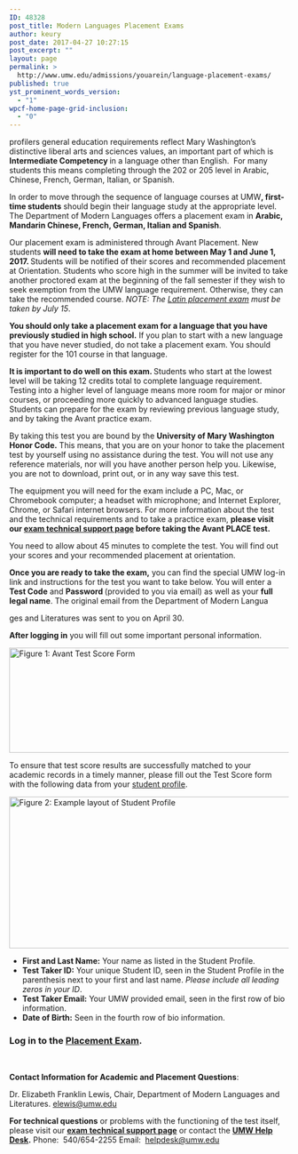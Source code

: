 ```yaml
---
ID: 48328
post_title: Modern Languages Placement Exams
author: keury
post_date: 2017-04-27 10:27:15
post_excerpt: ""
layout: page
permalink: >
  http://www.umw.edu/admissions/youarein/language-placement-exams/
published: true
yst_prominent_words_version:
  - "1"
wpcf-home-page-grid-inclusion:
  - "0"
---
```

profilers general education requirements reflect Mary Washington’s distinctive liberal arts and sciences values, an important part of which is <strong>Intermediate Competency </strong>in a language other than English.  For many students this means completing through the 202 or 205 level in Arabic, Chinese, French, German, Italian, or Spanish.

In order to move through the sequence of language courses at UMW<strong>, first-time students</strong> should begin their language study at the appropriate level. The Department of Modern Languages offers a placement exam in <strong>Arabic, Mandarin Chinese, French, German, Italian and Spanish</strong>.

Our placement exam is administered through Avant Placement. New students <strong>will need to take the exam at home between May 1 and June 1, 2017. </strong>Students will be notified of their scores and recommended placement at Orientation. Students who score high in the summer will be invited to take another proctored exam at the beginning of the fall semester if they wish to seek exemption from the UMW language requirement. Otherwise, they can take the recommended course. <em>NOTE: The <a href="http://academics.umw.edu/academicservices/placement-testing/">Latin placement exam</a> must be taken by July 15</em>.

<strong>You should only take a placement exam for a language that you have previously studied in high school.</strong> If you plan to start with a new language that you have never studied, do not take a placement exam. You should register for the 101 course in that language.

<strong>It is important to do well on this exam. </strong>Students who start at the lowest level will be taking 12 credits total to complete language requirement. Testing into a higher level of language means more room for major or minor courses, or proceeding more quickly to advanced language studies. Students can prepare for the exam by reviewing previous language study, and by taking the Avant practice exam.

By taking this test you are bound by the <strong>University of Mary Washington Honor Code.</strong> This means, that you are on your honor to take the placement test by yourself using no assistance during the test. You will not use any reference materials, nor will you have another person help you. Likewise, you are not to download, print out, or in any way save this test.

The equipment you will need for the exam include a PC, Mac, or Chromebook computer; a headset with microphone; and Internet Explorer, Chrome, or Safari internet browsers. For more information about the test and the technical requirements and to take a practice exam, <strong>please visit our <a href="http://technology.umw.edu/helpdesk/language-placement-exam-support/">exam technical support page</a> before taking the Avant PLACE test.</strong>

You need to allow about 45 minutes to complete the test. You will find out your scores and your recommended placement at orientation.

<strong>Once you are ready to take the exam,</strong> you can find the special UMW log-in link and instructions for the test you want to take below. You will enter a <strong>Test Code</strong> and <strong>Password </strong>(provided to you via email) as well as your <strong>full legal name</strong>. The original email from the Department of Modern Langua

ges and Literatures was sent to you on April 30.

<strong>After logging in</strong> you will fill out some important personal information.

<img class="alignright wp-image-48333 size-full" src="http://www.umw.edu/admissions/wp-content/uploads/sites/6/2017/04/Avant_Figure_1.png" alt="Figure 1: Avant Test Score Form" width="563" height="189" />

To ensure that test score results are successfully matched to your academic records in a timely manner, please fill out the Test Score form with the following data from your <a href="http://Banner.umw.edu/studentselfservice/ssb/studentprofile">student profile</a>.

<img class="wp-image-48332 size-full alignnone" src="http://www.umw.edu/admissions/wp-content/uploads/sites/6/2017/04/Avant_Figure_2.png" alt="Figure 2: Example layout of Student Profile" width="533" height="273" />
<ul>
 	<li><strong>First and Last Name:</strong> Your name as listed in the Student Profile.</li>
 	<li><strong>Test Taker ID:</strong> Your unique Student ID, seen in the Student Profile in the parenthesis next to your first and last name. <em>Please include all leading zeros in your ID</em>.</li>
 	<li><strong>Test Taker Email:</strong> Your UMW provided email, seen in the first row of bio information.</li>
 	<li><strong>Date of Birth:</strong> Seen in the fourth row of bio information.</li>
</ul>
<h3><strong>Log in to the <a href="https://placement.avantassessment.com/avant/do/login">Placement Exam</a>.</strong></h3>
&nbsp;

<strong>Contact Information for Academic and Placement Questions</strong>:

Dr. Elizabeth Franklin Lewis, Chair, Department of Modern Languages and Literatures.
<a href="mailto:elewis@umw.edu">elewis@umw.edu</a>

<strong>For technical questions</strong> or problems with the functioning of the test itself, please visit our <strong><a href="http://technology.umw.edu/helpdesk/language-placement-exam-support/">exam technical support page</a></strong> or contact the <strong><a href="http://technology.umw.edu/helpdesk/">UMW Help Desk</a>.</strong>
Phone:  540/654-2255
Email:  <a href="mailto:helpdesk@umw.edu">helpdesk@umw.edu</a>